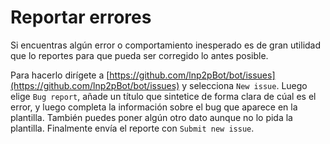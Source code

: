 # Reportar errores

Si encuentras algún error o comportamiento inesperado es de gran utilidad que lo reportes para que pueda ser corregido lo antes posible.

Para hacerlo dirígete a [https://github.com/lnp2pBot/bot/issues](https://github.com/lnp2pBot/bot/issues) y selecciona `New issue`. Luego elige `Bug report`, añade un título que sintetice de forma clara de cúal es el error, y luego completa la información sobre el bug que aparece en la plantilla. También puedes poner algún otro dato aunque no lo pida la plantilla. Finalmente envía el reporte con `Submit new issue`.
